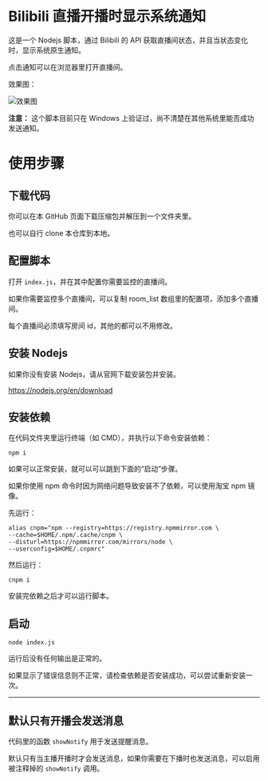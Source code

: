 # Bilibili 直播开播时显示系统通知

这是一个 Nodejs 脚本，通过 Bilibili 的 API 获取直播间状态，并且当状态变化时，显示系统原生通知。

点击通知可以在浏览器里打开直播间。

效果图：

![效果图](https://saber.love/f/20230609_232047.png)

**注意：** 这个脚本目前只在 Windows 上验证过，尚不清楚在其他系统里能否成功发送通知。

# 使用步骤

## 下载代码

你可以在本 GitHub 页面下载压缩包并解压到一个文件夹里。

也可以自行 clone 本仓库到本地。

## 配置脚本

打开 `index.js`，并在其中配置你需要监控的直播间。

如果你需要监控多个直播间，可以复制 room_list 数组里的配置项，添加多个直播间。

每个直播间必须填写房间 id，其他的都可以不用修改。

## 安装 Nodejs

如果你没有安装 Nodejs，请从官网下载安装包并安装。

https://nodejs.org/en/download

## 安装依赖

在代码文件夹里运行终端（如 CMD），并执行以下命令安装依赖：

```shell
npm i
```

如果可以正常安装，就可以可以跳到下面的“启动”步骤。

如果你使用 npm 命令时因为网络问题导致安装不了依赖，可以使用淘宝 npm 镜像。

先运行：
```shell
alias cnpm="npm --registry=https://registry.npmmirror.com \
--cache=$HOME/.npm/.cache/cnpm \
--disturl=https://npmmirror.com/mirrors/node \
--userconfig=$HOME/.cnpmrc"
```

然后运行：

```shell
cnpm i
```

安装完依赖之后才可以运行脚本。

## 启动

```shell
node index.js
```

运行后没有任何输出是正常的。

如果显示了错误信息则不正常，请检查依赖是否安装成功，可以尝试重新安装一次。

--------------

## 默认只有开播会发送消息

代码里的函数 `showNotify` 用于发送提醒消息。

默认只有当主播开播时才会发送消息，如果你需要在下播时也发送消息，可以启用被注释掉的 `showNotify` 调用。
